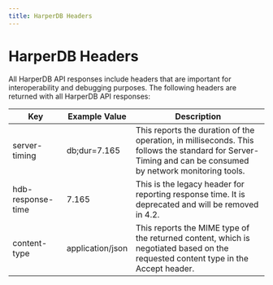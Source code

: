 ```yaml
---
title: HarperDB Headers
---
```


# HarperDB Headers

All HarperDB API responses include headers that are important for interoperability and debugging purposes. The following headers are returned with all HarperDB API responses:

| Key	              | Example Value	   | Description                                                                                                                                                |
|-------------------|------------------|------------------------------------------------------------------------------------------------------------------------------------------------------------|
| server-timing	    | db;dur=7.165    | 	This reports the duration of the operation, in milliseconds. This follows the standard for Server-Timing and can be consumed by network monitoring tools. |
| hdb-response-time | 7.165     | This is the legacy header for reporting response time. It is deprecated and will be removed in 4.2.                                                        |
| content-type	     | application/json | 	This reports the MIME type of the returned content, which is negotiated based on the requested content type in the Accept header.                         |
